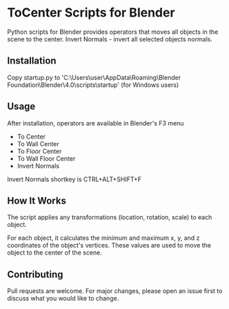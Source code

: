 # ToCenter Scripts for Blender

Python scripts for Blender provides operators that moves all objects in the scene to the center. Invert Normals - invert all selected objects normals.

## Installation

Copy startup.py to 'C:\Users\user\AppData\Roaming\Blender Foundation\Blender\4.0\scripts\startup' (for Windows users)

## Usage

After installation, operators are available in Blender's F3 menu 

- To Center
- To Wall Center
- To Floor Center
- To Wall Floor Center
- Invert Normals

Invert Normals shortkey is CTRL+ALT+SHIFT+F

## How It Works

The script applies any transformations (location, rotation, scale) to each object.

For each object, it calculates the minimum and maximum x, y, and z coordinates of the object's vertices. These values are used to move the object to the center of the scene.

## Contributing

Pull requests are welcome. For major changes, please open an issue first to discuss what you would like to change.
